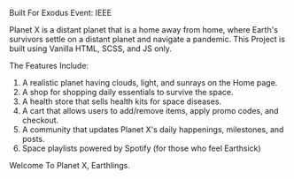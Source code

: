 Built For Exodus Event: IEEE

Planet X is a distant planet that is a home away from home, where Earth's survivors settle on a distant planet and navigate a pandemic.
This Project is built using Vanilla HTML, SCSS, and JS only.

The Features Include:
1) A realistic planet having clouds, light, and sunrays on the Home page.
2) A shop for shopping daily essentials to survive the space.
3) A health store that sells health kits for space diseases.
4) A cart that allows users to add/remove items, apply promo codes, and checkout.
5) A community that updates Planet X's daily happenings, milestones, and posts.
6) Space playlists powered by Spotify (for those who feel Earthsick)

Welcome To Planet X, Earthlings.
